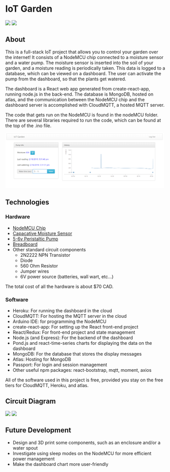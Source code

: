 # IoT Garden

<img src="/pics/pic1.jpg" width="500">

<img src="/pics/pic2.jpg" width="500">

## About

This is a full-stack IoT project that allows you to control your garden over the internet! It consists of a NodeMCU chip connected to a moisture sensor and a water pump. The moisture sensor is inserted into the soil of your garden, and a moisture reading is periodically taken. This data is logged to a database, which can be viewed on a dashboard. The user can activate the pump from the dashboard, so that the plants get watered. 

The dashboard is a React web app generated from create-react-app, running node.js in the back-end. The database is MongoDB, hosted on atlas, and the communication between the NodeMCU chip and the dashboard server is accomplished with CloudMQTT, a hosted MQTT server.

The code that gets run on the NodeMCU is found in the nodeMCU folder. There are several libraries required to run the code, which can be found at the top of the .ino file.

<img src="/pics/dashboard.png" width="500">

## Technologies

### Hardware
- <a href="https://www.amazon.ca/gp/product/B06VV39XD8/ref=oh_aui_detailpage_o06_s00?ie=UTF8&psc=1" target="_blank">NodeMCU Chip</a>
- <a href="https://elmwoodelectronics.ca/products/adafruit-stemma-soil-sensor-i2c-capacitive-moisture-sensor" target="_blank">Capacative Moisture Sensor</a>
- <a href="https://elmwoodelectronics.ca/products/peristaltic-liquid-pump-with-silicone-tubing-5v-to-6v-dc-power" target="_blank">5-6v Peristaltic Pump</a>
- <a href="https://www.amazon.ca/gp/product/B07589R1Q3/ref=oh_aui_detailpage_o06_s00?ie=UTF8&psc=1" target="_blank">Breadboard</a>
- Other standard circuit components
  - 2N2222 NPN Transistor
  - Diode
  - 560 Ohm Resistor
  - Jumper wires
  - 6V power source (batteries, wall wart, etc...)

The total cost of all the hardware is about $70 CAD.
  
### Software
- Heroku: For running the dashboard in the cloud
- CloudMQTT: For hosting the MQTT server in the cloud
- Arduino IDE: for programming the NodeMCU
- create-react-app: For setting up the React front-end project
- React/Redux: For front-end project and state management
- Node.js (and Express): For the backend of the dashboard
- Pond.js and react-time-series charts for displaying the data on the dashboard
- MongoDB: For the database that stores the display messages
- Atlas: Hosting for MongoDB
- Passport: For login and session management
- Other useful npm packages: react-bootstrap, mqtt, moment, axios

All of the software used in this project is free, provided you stay on the free tiers for CloudMQTT, Heroku, and atlas.

## Circuit Diagram

<img src="/pics/diagram.jpg" width="500">

<img src="/pics/top_view.jpg" width="500">

## Future Development
- Design and 3D print some components, such as an enclosure and/or a water spout
- Investigate using sleep modes on the NodeMCU for more efficient power management
- Make the dashboard chart more user-friendly
